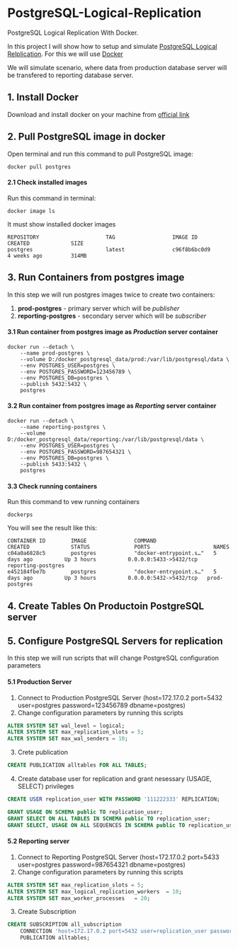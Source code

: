 # PostgreSQL-Logical-Replication
PostgreSQL Logical Replication With Docker.

In this project I will show how to setup and simulate [PostgreSQL Logical Relplication](https://www.postgresql.org/docs/13/logical-replication.html).
For this we will use [Docker](https://www.docker.com/)

We will simulate scenario, where data from production database server will be transfered to reporting database server.

## 1. Install Docker 
Download and install docker on your machine from [official link](https://www.docker.com/get-started)

## 2. Pull PostgreSQL image in docker 
Open terminal and run this command to pull PostgreSQL image:
```docker
docker pull postgres
```
#### 2.1 Check installed images
Run this command in terminal:
```docker
docker image ls
```
It must show installed docker images
```docker
REPOSITORY                     TAG                  IMAGE ID            CREATED             SIZE
postgres                       latest               c96f8b6bc0d9        4 weeks ago         314MB
```

## 3. Run Containers from postgres image 
In this step we will run postgres images twice to create two containers:
1. **prod-postgres** - primary server which will be *publisher*
2. **reporting-postgres** - secondary server which will be *subscriber*

#### 3.1 Run container from postgres image as *Production* server container
```docker
docker run --detach \
    --name prod-postgres \
    --volume D:/docker_postgresql_data/prod:/var/lib/postgresql/data \
    --env POSTGRES_USER=postgres \
    --env POSTGRES_PASSWORD=123456789 \
    --env POSTGRES_DB=postgres \
    --publish 5432:5432 \
    postgres
```
#### 3.2 Run container from postgres image as *Reporting* server container
```docker
docker run --detach \
    --name reporting-postgres \
    --volume D:/docker_postgresql_data/reporting:/var/lib/postgresql/data \
    --env POSTGRES_USER=postgres \
    --env POSTGRES_PASSWORD=987654321 \
    --env POSTGRES_DB=postgres \
    --publish 5433:5432 \
    postgres
```
#### 3.3 Check running containers
Run this command to vew running containers
```docker
dockerps
```
You will see the result like this:
```docker
CONTAINER ID        IMAGE               COMMAND                  CREATED             STATUS              PORTS                    NAMES
c04a0a6828c5        postgres            "docker-entrypoint.s…"   5 days ago          Up 3 hours          0.0.0.0:5433->5432/tcp   reporting-postgres
e452184fbe7b        postgres            "docker-entrypoint.s…"   5 days ago          Up 3 hours          0.0.0.0:5432->5432/tcp   prod-postgres
```

## 4. Create Tables On Productoin PostgreSQL server


## 5. Configure PostgreSQL Servers for replication
In this step we will run scripts that will change PostgreSQL configuration parameters

#### 5.1 Production Server
1. Connect to Production PostgreSQL Server (host=172.17.0.2 port=5432 user=postgres password=123456789 dbname=postgres)
2. Change configuration parameters by running this scripts
```sql
ALTER SYSTEM SET wal_level = logical;
ALTER SYSTEM SET max_replication_slots = 5;
ALTER SYSTEM SET max_wal_senders = 10;
```
3. Crete publication
```sql
CREATE PUBLICATION alltables FOR ALL TABLES;
```
4. Create database user for replication and grant nesessary (USAGE, SELECT) privileges
```sql
CREATE USER replication_user WITH PASSWORD '111222333' REPLICATION;

GRANT USAGE ON SCHEMA public TO replication_user;
GRANT SELECT ON ALL TABLES IN SCHEMA public TO replication_user;
GRANT SELECT, USAGE ON ALL SEQUENCES IN SCHEMA public TO replication_user;
```

#### 5.2 Reporting server
1. Connect to Reporting PostgreSQL Server (host=172.17.0.2 port=5433 user=postgres password=987654321 dbname=postgres)
2. Change configuration parameters by running this scripts
```sql
ALTER SYSTEM SET max_replication_slots = 5;
ALTER SYSTEM SET max_logical_replication_workers  = 10;
ALTER SYSTEM SET max_worker_processes   = 20;
```
3. Create Subscription
```sql
CREATE SUBSCRIPTION all_subscription
    CONNECTION 'host=172.17.0.2 port=5432 user=replication_user password=111222333 dbname=postgres'
    PUBLICATION alltables;
```
